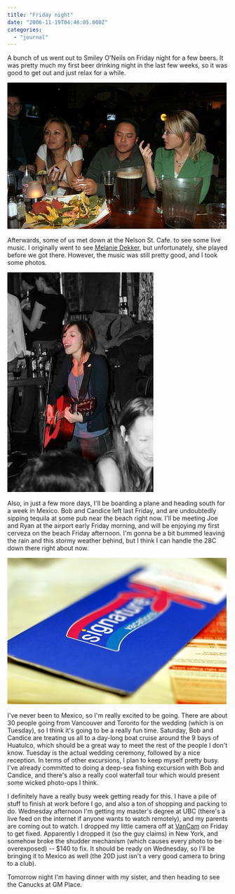 ```yaml
---
title: "Friday night"
date: "2006-11-19T04:46:05.000Z"
categories: 
  - "journal"
---
```


A bunch of us went out to Smiley O'Neils on Friday night for a few beers. It was pretty much my first beer drinking night in the last few weeks, so it was good to get out and just relax for a while.

[![Smiley O'Neils](images/300563866_74dbf67e28.jpg)](http://www.flickr.com/photos/duanestorey/300563866/)

Afterwards, some of us met down at the Nelson St. Cafe. to see some live music. I originally went to see [Melanie Dekker](http://www.melaniedekker.com), but unfortunately, she played before we got there. However, the music was still pretty good, and I took some photos.

[![Music](images/300712464_61fbc70ba1.jpg)](http://www.flickr.com/photos/duanestorey/300712464/)

Also, in just a few more days, I'll be boarding a plane and heading south for a week in Mexico. Bob and Candice left last Friday, and are undoubtedly sipping tequila at some pub near the beach right now. I'll be meeting Joe and Ryan at the airport early Friday morning, and will be enjoying my first cerveza on the beach Friday afternoon. I'm gonna be a bit bummed leaving the rain and this stormy weather behind, but I think I can handle the 28C down there right about now.

[![trip](images/300605836_78cc377a49.jpg)](http://www.flickr.com/photos/duanestorey/300605836/)

I've never been to Mexico, so I'm really excited to be going. There are about 30 people going from Vancouver and Toronto for the wedding (which is on Tuesday), so I think it's going to be a really fun time. Saturday, Bob and Candice are treating us all to a day-long boat cruise around the 9 bays of Huatulco, which should be a great way to meet the rest of the people I don't know. Tuesday is the actual wedding ceremony, followed by a nice reception. In terms of other excursions, I plan to keep myself pretty busy. I've already committed to doing a deep-sea fishing excursion with Bob and Candice, and there's also a really cool waterfall tour which would present some wicked photo-ops I think.

I definitely have a really busy week getting ready for this. I have a pile of stuff to finish at work before I go, and also a ton of shopping and packing to do. Wednesday afternoon I'm getting my master's degree at UBC (there's a live feed on the internet if anyone wants to watch remotely), and my parents are coming out to watch. I dropped my little camera off at [VanCam](http://www.vancam.com) on Friday to get fixed. Apparently I dropped it (so the guy claims) in New York, and somehow broke the shudder mechanism (which causes every photo to be overexposed) -- $140 to fix. It should be ready on Wednesday, so I'll be bringing it to Mexico as well (the 20D just isn't a very good camera to bring to a club).

Tomorrow night I'm having dinner with my sister, and then heading to see the Canucks at GM Place.
